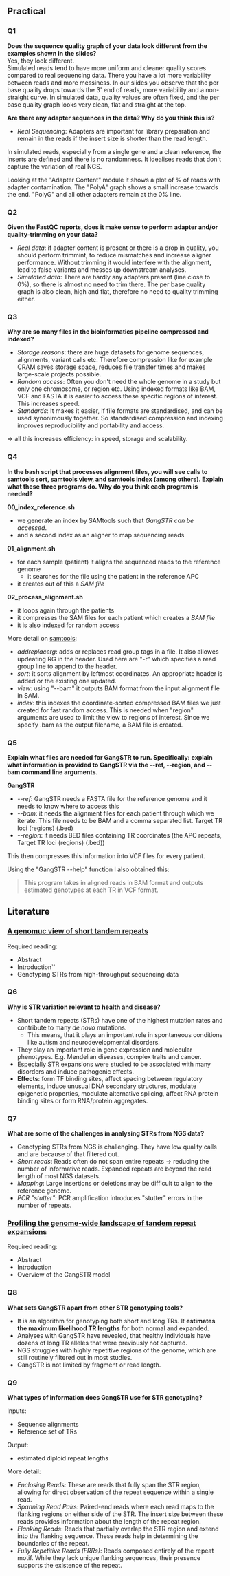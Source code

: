## Practical

### Q1
**Does the sequence quality graph of your data look different from the examples shown in the slides?**\
Yes, they look different. \
Simulated reads tend to have more uniform and cleaner quality scores compared to real sequencing data. There you have a lot more variability between reads and more messiness. In our slides you observe that the per base quality drops towards the 3' end of reads, more variability and a non-straight curve. In simulated data, quality values are often fixed, and the per base quality graph looks very clean, flat and straight at the top. 

**Are there any adapter sequences in the data? Why do you think this is?**
- *Real Sequencing*: Adapters are important for library preparation and remain in the reads if the insert size is shorter than the read length. 

In simulated reads, especially from a single gene and a clean reference, the inserts are defined and there is no randomness. It idealises reads that don't capture the variation of real NGS. 

Looking at the "Adapter Content" module it shows a plot of % of reads with adapter contamination. The "PolyA" graph shows a small increase towards the end. "PolyG" and all other adapters remain at the 0% line. 

### Q2
**Given the FastQC reports, does it make sense to perform adapter and/or quality-trimming on your data?**
- *Real data*: if adapter content is present or there is a drop in quality, you should perform trimmint, to reduce mismatches and increase aligner performance. Without trimming it would interfere with the alignment, lead to false variants and messes up downstream analyses. 
- *Simulated data*: There are hardly any adapters present (line close to 0%), so there is almost no need to trim there. The per base quality graph is also clean, high and flat, therefore no need to quality trimming either. 


### Q3
**Why are so many files in the bioinformatics pipeline compressed and indexed?**
- *Storage reasons*: there are huge datasets for genome sequences, alignments, variant calls etc. Therefore compression like for example CRAM saves storage space, reduces file transfer times and makes large-scale projects possible. 
- *Random access*: Often you don't need the whole genome in a study but only one chromosome, or region etc. Using indexed formats like BAM, VCF and FASTA it is easier to access these specific regions of interest. This increases speed. 
- *Standards*: It makes it easier, if file formats are standardised, and can be used synonimously together. So standardised compression and indexing improves reproducibility and portability and access. 

=> all this increases efficiency: in speed, storage and scalability.


### Q4
**In the bash script that processes alignment files, you will see calls to samtools sort, samtools view, and samtools index (among others). Explain what these three programs do. Why do you think each program is needed?**

**00_index_reference.sh**
- we generate an index by SAMtools such that *GangSTR can be accessed*.
- and a second index as an aligner to map sequencing reads

**01_alignment.sh**
- for each sample (patient) it aligns the sequenced reads to the reference genome
    - it searches for the file using the patient in the reference APC 
- it creates out of this a *SAM file*

**02_process_alignment.sh**
- it loops again through the patients
- it compresses the SAM files for each patient which creates a *BAM file*
- it is also indexed for random access

More detail on [samtools](http://www.htslib.org/doc/samtools.html): 
- *addreplacerg*: adds or replaces read group tags in a file. It also allowes updeating RG in the header. Used here are "-r" which specifies a read group line to append to the header.
- *sort*: it sorts alignment by leftmost coordinates. An appropriate header is added or the existing one updated. 
- *view*: using "--bam" it outputs BAM format from the input alignment file in SAM. 
- *index*: this indexes the coordinate-sorted compressed BAM files we just created for fast random access. This is needed when "region" arguments are used to limit the view to regions of interest. Since we specify .bam as the output filename, a BAM file is created. 

### Q5
**Explain what files are needed for GangSTR to run. Specifically: explain what information is provided to GangSTR via the --ref, --region, and --bam command line arguments.**

**GangSTR**
- *--ref*: GangSTR needs a FASTA file for the reference genome and it needs to know where to access this
- *--bam*: it needs the alignment files for each patient through which we iterate. This file needs to be BAM and a comma separated list. Target TR loci (regions) (.bed)
- *--region*: it needs BED files containing TR coordinates (the APC repeats, Target TR loci (regions) (.bed))

This then compresses this information into VCF files for every patient.

Using the "GangSTR --help" function I also obtained this:

> This program takes in aligned reads in BAM format and outputs estimated genotypes at each TR in VCF format.

## Literature
### [A genomuc view of short tandem repeats](https://www.sciencedirect.com/science/article/pii/S0959437X16301538)
Required reading:
* Abstract
* Introduction``
* Genotyping STRs from high-throughput sequencing data

### Q6
**Why is STR variation relevant to health and disease?**
- Short tandem repeats (STRs) have one of the highest mutation rates and contribute to many *de novo* mutations. 
    - This means, that it plays an important role in spontaneous conditions like autism and neurodevelopmental disorders. 
- They play an important role in gene expression and molecular phenotypes. E.g. Mendelian diseases, complex traits and cancer.
- Especially STR expansions were studied to be associated with many disorders and induce pathogenic effects.
- **Effects**: form TF binding sites, affect spacing between regulatory elements, induce unusual DNA secondary structures, modulate epigenetic properties, modulate alternative splicing, affect RNA protein binding sites or form RNA/protein aggregates. 

### Q7
**What are some of the challenges in analysing STRs from NGS data?**
- Genotyping STRs from NGS is challenging. They have low quality calls and are because of that filtered out. 
- *Short reads*: Reads often do not span entire repeats -> reducing the number of informative reads. Expanded repeats are beyond the read length of most NGS datasets.
- *Mapping*: Large insertions or deletions may be difficult to align to the reference genome. 
- *PCR "stutter"*: PCR amplification introduces "stutter" errors in the number of repeats. 

### [Profiling the genome-wide landscape of tandem repeat expansions](https://academic.oup.com/nar/article/47/15/e90/5518310)
Required reading:
* Abstract
* Introduction
* Overview of the GangSTR model

### Q8
**What sets GangSTR apart from other STR genotyping tools?**
- It is an algorithm for genotyping both short and long TRs. It **estimates the maximum likelihood TR lengths** for both normal and expanded.
- Analyses with GangSTR have revealed, that healthy individuals have dozens of long TR alleles that were previously not captured. 
- NGS struggles with highly repetitive regions of the genome, which are still routinely filtered out in most studies. 
- GangSTR is not limited by fragment or read length. 

### Q9
**What types of information does GangSTR use for STR genotyping?**

Inputs:
- Sequence alignments
- Reference set of TRs

Output: 
- estimated diploid repeat lengths

More detail: 
- *Enclosing Reads*: These are reads that fully span the STR region, allowing for direct observation of the repeat sequence within a single read.​
- *Spanning Read Pairs*: Paired-end reads where each read maps to the flanking regions on either side of the STR. The insert size between these reads provides information about the length of the repeat region.
- *Flanking Reads*: Reads that partially overlap the STR region and extend into the flanking sequence. These reads help in determining the boundaries of the repeat.​
- *Fully Repetitive Reads (FRRs)*: Reads composed entirely of the repeat motif. While they lack unique flanking sequences, their presence supports the existence of the repeat.
